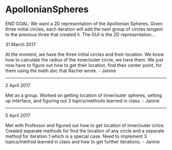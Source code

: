 # ApollonianSpheres

END GOAL: We want a 2D representation of the Apollonian Spheres. Given three initial circles, each iteration will add
the next group of circles tangent to the previous three that created it. The GUI is the 2D representation...



31 March 2017

At the moment, we have the three initial circles and their location. We know how to calculate the radius of the 
inner/outer circle, we have them. We just now have to figure out how to get their location, find their center point,
for them using the math doc that Rachel wrote. - Janine

------------------------------------
2 April 2017

Met as a group. Worked on getting location of inner/outer spheres, setting up interface, and figuring out 3 topics/methods 
learned in class. - Janine

------------------------------------
5 April 2017

Met with Professor and figured out how to get location of inner/outer cirlce. Created separate methods for find the location
of any circle and a separate method for iteration 1 which is a special case. Need to implement 3 topics/method learned in class
and how to get further iterations. - Janine
